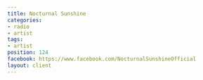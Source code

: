 ```yaml
---
title: Nocturnal Sunshine
categories:
- radio
- artist
tags:
- artist
position: 124
facebook: https://www.facebook.com/NocturnalSunshineOfficial
layout: client
---
```


